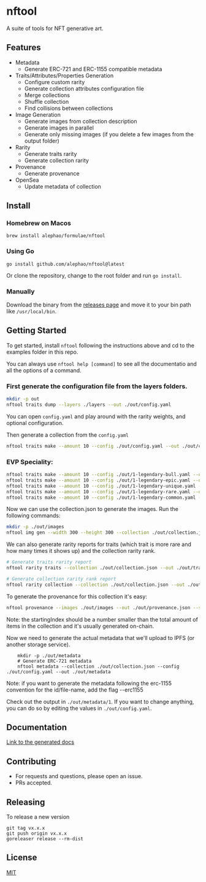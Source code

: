 # nftool

A suite of tools for NFT generative art.

## Features

- Metadata
  - Generate ERC-721 and ERC-1155 compatible metadata
- Traits/Attributes/Properties Generation
  - Configure custom rarity
  - Generate collection attributes configuration file
  - Merge collections
  - Shuffle collection
  - Find collisions between collections
- Image Generation
  - Generate images from collection description
  - Generate images in parallel
  - Generate only missing images (if you delete a few images from the output folder)
- Rarity
  - Generate traits rarity
  - Generate collection rarity
- Provenance
  - Generate provenance
- OpenSea
  - Update metadata of collection

## Install

### Homebrew on Macos

`brew install alephao/formulae/nftool`

### Using Go

`go install github.com/alephao/nftool@latest`

Or clone the repository, change to the root folder and run `go install`.

### Manually

Download the binary from the [releases page](https://github.com/alephao/nftool/releases) and move it to your bin path like `/usr/local/bin`.

## Getting Started

To get started, install `nftool` following the instructions above and cd to the examples folder in this repo.

You can always use `nftool help [command]` to see all the documentatio and all the options of a command.

### First generate the configuration file from the layers folders.

```sh
mkdir -p out
nftool traits dump --layers ./layers --out ./out/config.yaml
```

You can open `config.yaml` and play around with the rarity weights, and optional configuration.

Then generate a collection from the `config.yaml`

```sh
nftool traits make --amount 10 --config ./out/config.yaml --out ./out/collection.json
```

### EVP Speciality:

```sh
nftool traits make --amount 10 --config ./out/1-legendary-bull.yaml --out ./out/collection-legendary.json
nftool traits make --amount 10 --config ./out/1-legendary-epic.yaml --out ./out/collection-epic.json
nftool traits make --amount 10 --config ./out/1-legendary-unique.yaml --out ./out/collection-unique.json
nftool traits make --amount 10 --config ./out/1-legendary-rare.yaml --out ./out/collection-rare.json
nftool traits make --amount 10 --config ./out/1-legendary-common.yaml --out ./out/collection-common.json

```

Now we can use the collection.json to generate the images. Run the following commands:

```sh
mkdir -p ./out/images
nftool img gen --width 300 --height 300 --collection ./out/collection.json --config ./out/config.yaml --out ./out/images
```

We can also generate rarity reports for traits (which trait is more rare and how many times it shows up) and the collection rarity rank.

```sh
# Generate traits rarity report
nftool rarity traits --collection ./out/collection.json --out ./out/traits_rarity.json

# Generate collection rarity rank report
nftool rarity collection --collection ./out/collection.json --out ./out/collection_rarity.json
```

To generate the provenance for this collection it's easy:

```sh
nftool provenance --images ./out/images --out ./out/provenance.json --startingIndex 2
```

Note: the startingIndex should be a number smaller than the total amount of items in the collection and it's usually generated on-chain.

Now we need to generate the actual metadata that we'll upload to IPFS (or another storage service).

```
	mkdir -p ./out/metadata
	# Generate ERC-721 metadata
	nftool metadata --collection ./out/collection.json --config ./out/config.yaml --out ./out/metadata
```

Note: if you want to generate the metadata following the erc-1155 convention for the id/file-name, add the flag --erc1155

Check out the output in `./out/metadata/1`. If you want to change anything, you can do so by editing the values in `./out/config.yaml`.

## Documentation

[Link to the generated docs](./docs/docs.md)

## Contributing

- For requests and questions, please open an issue.
- PRs accepted.

## Releasing

To release a new version

```
git tag vx.x.x
git push origin vx.x.x
goreleaser release --rm-dist
```

## License

[MIT](LICENSE)
